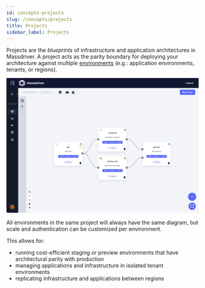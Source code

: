 ```yaml
---
id: concepts-projects
slug: /concepts/projects
title: Projects
sidebar_label: Projects
---
```


Projects are the _blueprints_ of infrastructure and application architectures in Massdriver. A project acts as the parity boundary for deploying your architecture against multiple [environments](/concepts/environments) (e.g.: application environments, tenants, or regions).

![Projects](./img/projects.png)

All environments in the same project will always have the same diagram, but scale and authentication can be customized per environment.

This allows for:

* running cost-efficient staging or preview environments that have architectural parity with production
* managing applications and infrastructure in isolated tenant environments
* replicating infrastructure and applications between regions
